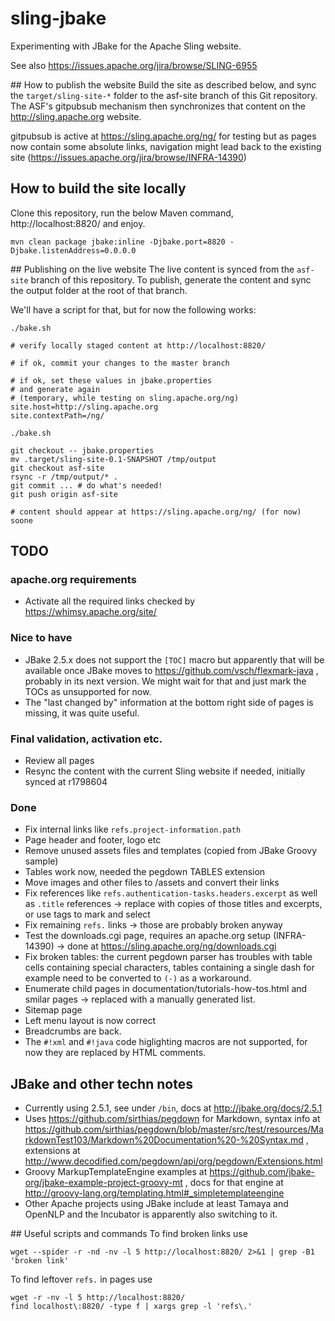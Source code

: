 # sling-jbake
Experimenting with JBake for the Apache Sling website.

See also https://issues.apache.org/jira/browse/SLING-6955

## How to publish the website
Build the site as described below, and sync the `target/sling-site-*` folder to the asf-site branch 
of this Git repository. The ASF's gitpubsub mechanism then synchronizes that content
on the http://sling.apache.org website.

gitpubsub is active at https://sling.apache.org/ng/ for testing but as pages now contain some absolute links, navigation might lead back to the existing site (https://issues.apache.org/jira/browse/INFRA-14390)

## How to build the site locally  
Clone this repository, run the below Maven command, http://localhost:8820/ and enjoy.

    mvn clean package jbake:inline -Djbake.port=8820 -Djbake.listenAddress=0.0.0.0

## Publishing on the live website
The live content is synced from the `asf-site` branch of this repository. To publish, generate the content and sync the output folder at the root of that branch.

We'll have a script for that, but for now the following works:

    ./bake.sh
    
    # verify locally staged content at http://localhost:8820/
    
    # if ok, commit your changes to the master branch
    
	# if ok, set these values in jbake.properties
	# and generate again
	# (temporary, while testing on sling.apache.org/ng)
	site.host=http://sling.apache.org	
	site.contextPath=/ng/

    ./bake.sh
    
    git checkout -- jbake.properties
    mv .target/sling-site-0.1-SNAPSHOT /tmp/output
    git checkout asf-site
    rsync -r /tmp/output/* .
    git commit ... # do what's needed!
    git push origin asf-site
    
    # content should appear at https://sling.apache.org/ng/ (for now) soone

## TODO

### apache.org requirements
* Activate all the required links checked by https://whimsy.apache.org/site/

### Nice to have
* JBake 2.5.x does not support the `[TOC]` macro but apparently that will be available once JBake moves to https://github.com/vsch/flexmark-java , probably in its next version. We might wait for that and just mark the TOCs as unsupported for now.
* The "last changed by" information at the bottom right side of pages is missing, it was quite useful.

### Final validation, activation etc.
* Review all pages
* Resync the content with the current Sling website if needed, initially synced at r1798604

### Done
* Fix internal links like `refs.project-information.path` 
* Page header and footer, logo etc
* Remove unused assets files and templates (copied from JBake Groovy sample)
* Tables work now, needed the pegdown TABLES extension
* Move images and other files to /assets and convert their links
* Fix references like `refs.authentication-tasks.headers.excerpt` as well as `.title` references -> replace with copies of those titles and excerpts, or use tags to mark and select
* Fix remaining `refs.` links -> those are probably broken anyway
* Test the downloads.cgi page, requires an apache.org setup (INFRA-14390) -> done at https://sling.apache.org/ng/downloads.cgi
* Fix broken tables: the current pegdown parser has troubles with table cells containing special characters, tables containing a single dash for example need to be converted to `(-)` as a workaround.
* Enumerate child pages in documentation/tutorials-how-tos.html and smilar pages -> replaced with a manually generated list.
* Sitemap page
* Left menu layout is now correct
* Breadcrumbs are back.
* The `#!xml` and `#!java` code higlighting macros are not supported, for now they are replaced by HTML comments.

## JBake and other techn notes
* Currently using 2.5.1, see under `/bin`, docs at http://jbake.org/docs/2.5.1
* Uses https://github.com/sirthias/pegdown for Markdown, syntax info at https://github.com/sirthias/pegdown/blob/master/src/test/resources/MarkdownTest103/Markdown%20Documentation%20-%20Syntax.md , extensions at http://www.decodified.com/pegdown/api/org/pegdown/Extensions.html
* Groovy MarkupTemplateEngine examples at https://github.com/jbake-org/jbake-example-project-groovy-mt , docs for that engine at http://groovy-lang.org/templating.html#_simpletemplateengine
* Other Apache projects using JBake include at least Tamaya and OpenNLP and the Incubator is apparently also switching to it.

## Useful scripts and commands
To find broken links use 

    wget --spider -r -nd -nv -l 5 http://localhost:8820/ 2>&1 | grep -B1 'broken link'

To find leftover `refs.` in pages use

    wget -r -nv -l 5 http://localhost:8820/
    find localhost\:8820/ -type f | xargs grep -l 'refs\.'
